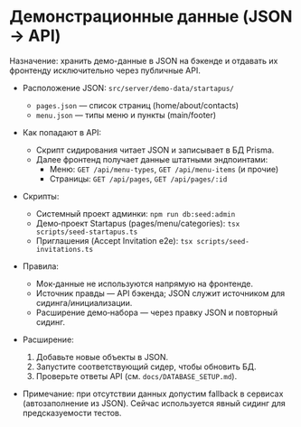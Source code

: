 # Демонстрационные данные (JSON → API)

Назначение: хранить демо-данные в JSON на бэкенде и отдавать их фронтенду исключительно через публичные API.

- Расположение JSON: `src/server/demo-data/startapus/`
  - `pages.json` — список страниц (home/about/contacts)
  - `menu.json` — типы меню и пункты (main/footer)

- Как попадают в API:
  - Скрипт сидирования читает JSON и записывает в БД Prisma.
  - Далее фронтенд получает данные штатными эндпоинтами:
    - Меню: `GET /api/menu-types`, `GET /api/menu-items` (и прочие)
    - Страницы: `GET /api/pages`, `GET /api/pages/:id`

- Скрипты:
  - Системный проект админки: `npm run db:seed:admin`
  - Демо‑проект Startapus (pages/menu/categories): `tsx scripts/seed-startapus.ts`
  - Приглашения (Accept Invitation e2e): `tsx scripts/seed-invitations.ts`

- Правила:
  - Мок‑данные не используются напрямую на фронтенде.
  - Источник правды — API бэкенда; JSON служит источником для сидинга/инициализации.
  - Расширение демо‑набора — через правку JSON и повторный сидинг.

- Расширение:
  1) Добавьте новые объекты в JSON.
  2) Запустите соответствующий сидер, чтобы обновить БД.
  3) Проверьте ответы API (см. `docs/DATABASE_SETUP.md`).

- Примечание: при отсутствии данных допустим fallback в сервисах (автозаполнение из JSON). Сейчас используется явный сидинг для предсказуемости тестов.
